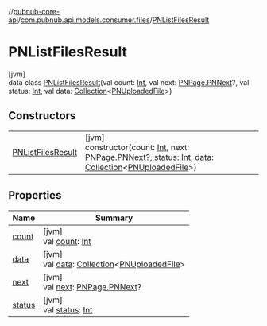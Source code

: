 //[pubnub-core-api](../../../index.md)/[com.pubnub.api.models.consumer.files](../index.md)/[PNListFilesResult](index.md)

# PNListFilesResult

[jvm]\
data class [PNListFilesResult](index.md)(val count: [Int](https://kotlinlang.org/api/latest/jvm/stdlib/kotlin/-int/index.html), val next: [PNPage.PNNext](../../com.pubnub.api.models.consumer.objects/-p-n-page/-p-n-next/index.md)?, val status: [Int](https://kotlinlang.org/api/latest/jvm/stdlib/kotlin/-int/index.html), val data: [Collection](https://kotlinlang.org/api/latest/jvm/stdlib/kotlin.collections/-collection/index.html)&lt;[PNUploadedFile](../-p-n-uploaded-file/index.md)&gt;)

## Constructors

| | |
|---|---|
| [PNListFilesResult](-p-n-list-files-result.md) | [jvm]<br>constructor(count: [Int](https://kotlinlang.org/api/latest/jvm/stdlib/kotlin/-int/index.html), next: [PNPage.PNNext](../../com.pubnub.api.models.consumer.objects/-p-n-page/-p-n-next/index.md)?, status: [Int](https://kotlinlang.org/api/latest/jvm/stdlib/kotlin/-int/index.html), data: [Collection](https://kotlinlang.org/api/latest/jvm/stdlib/kotlin.collections/-collection/index.html)&lt;[PNUploadedFile](../-p-n-uploaded-file/index.md)&gt;) |

## Properties

| Name | Summary |
|---|---|
| [count](count.md) | [jvm]<br>val [count](count.md): [Int](https://kotlinlang.org/api/latest/jvm/stdlib/kotlin/-int/index.html) |
| [data](data.md) | [jvm]<br>val [data](data.md): [Collection](https://kotlinlang.org/api/latest/jvm/stdlib/kotlin.collections/-collection/index.html)&lt;[PNUploadedFile](../-p-n-uploaded-file/index.md)&gt; |
| [next](next.md) | [jvm]<br>val [next](next.md): [PNPage.PNNext](../../com.pubnub.api.models.consumer.objects/-p-n-page/-p-n-next/index.md)? |
| [status](status.md) | [jvm]<br>val [status](status.md): [Int](https://kotlinlang.org/api/latest/jvm/stdlib/kotlin/-int/index.html) |
